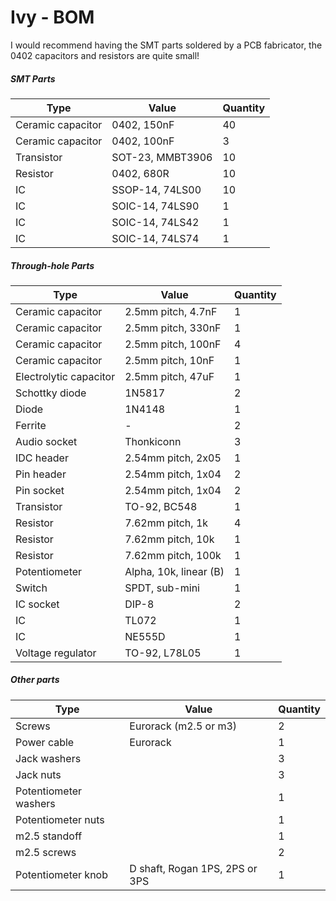 # Ivy - BOM

I would recommend having the SMT parts soldered by a PCB fabricator, the 0402 capacitors and resistors are quite small!



##### SMT Parts

| Type              | Value            | Quantity |
| ----------------- | ---------------- | -------- |
| Ceramic capacitor | 0402, 150nF      | 40       |
| Ceramic capacitor | 0402, 100nF      | 3        |
| Transistor        | SOT-23, MMBT3906 | 10       |
| Resistor          | 0402, 680R       | 10       |
| IC                | SSOP-14, 74LS00  | 10       |
| IC                | SOIC-14, 74LS90  | 1        |
| IC                | SOIC-14, 74LS42  | 1        |
| IC                | SOIC-14, 74LS74  | 1        |

##### Through-hole Parts

| Type                   | Value                  | Quantity |
| ---------------------- | ---------------------- | -------- |
| Ceramic capacitor      | 2.5mm pitch, 4.7nF     | 1        |
| Ceramic capacitor      | 2.5mm pitch, 330nF     | 1        |
| Ceramic capacitor      | 2.5mm pitch, 100nF     | 4        |
| Ceramic capacitor      | 2.5mm pitch, 10nF      | 1        |
| Electrolytic capacitor | 2.5mm pitch, 47uF      | 1        |
| Schottky diode         | 1N5817                 | 2        |
| Diode                  | 1N4148                 | 1        |
| Ferrite                | -                      | 2        |
| Audio socket           | Thonkiconn             | 3        |
| IDC header             | 2.54mm pitch, 2x05     | 1        |
| Pin header             | 2.54mm pitch, 1x04     | 2        |
| Pin socket             | 2.54mm pitch, 1x04     | 2        |
| Transistor             | TO-92, BC548           | 1        |
| Resistor               | 7.62mm pitch, 1k       | 4        |
| Resistor               | 7.62mm pitch, 10k      | 1        |
| Resistor               | 7.62mm pitch, 100k     | 1        |
| Potentiometer          | Alpha, 10k, linear (B) | 1        |
| Switch                 | SPDT, sub-mini         | 1        |
| IC socket              | DIP-8                  | 2        |
| IC                     | TL072                  | 1        |
| IC                     | NE555D                 | 1        |
| Voltage regulator      | TO-92, L78L05          | 1        |

##### Other parts

| Type                  | Value                          | Quantity |
| --------------------- | ------------------------------ | -------- |
| Screws                | Eurorack (m2.5 or m3)          | 2        |
| Power cable           | Eurorack                       | 1        |
| Jack washers          |                                | 3        |
| Jack nuts             |                                | 3        |
| Potentiometer washers |                                | 1        |
| Potentiometer nuts    |                                | 1        |
| m2.5 standoff         |                                | 1        |
| m2.5 screws           |                                | 2        |
| Potentiometer knob    | D shaft, Rogan 1PS, 2PS or 3PS | 1        |